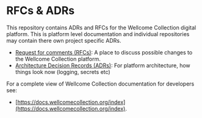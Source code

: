 # RFCs & ADRs

This repository contains ADRs and RFCs for the Wellcome Collection digital platform. This is platform level documentation
and individual repositories may contain there own project specific ADRs.

* [Request for comments (RFCs)](rfcs): A place to discuss possible changes to the Wellcome Collection platform.
* [Architecture Decision Records (ADRs)](adr): For platform architecture, how things look now (logging, secrets etc)

For a complete view of Wellcome Collection documentation for developers see:

* [https://docs.wellcomecollection.org/index](https://docs.wellcomecollection.org/index).
